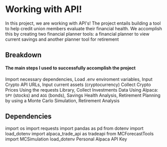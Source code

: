 # Working with API!
In this project, we are working with API's!  The project entails building a tool to help credit union members evaluate their financial health.  We accomplish this by creating two financial planner tools: a financial planner to view current savings and another planner tool for retirement  

## Breakdown
#### The main steps I used to successfully accomplish the project
Import necessary dependencies,
Load .env enviroment variables,
Input Crypto API URLs,
Input current assets (cryptocurrency)
Collect Crypto Prices Using the requests Library,
Collect Investments Data Using Alpaca: `SPY` (stocks) and `AGG` (bonds),
Savings Health Analysis,
Retirement Planning by using a Monte Carlo Simulation,
Retirement Analysis

## Dependencies
import os
import requests
import pandas as pd
from dotenv import load_dotenv
import alpaca_trade_api as tradeapi
from MCForecastTools import MCSimulation
load_dotenv
Personal Alpaca API Key
